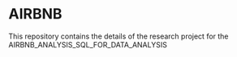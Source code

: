 # AIRBNB
This repository contains the details of the research project for the AIRBNB_ANALYSIS_SQL_FOR_DATA_ANALYSIS
